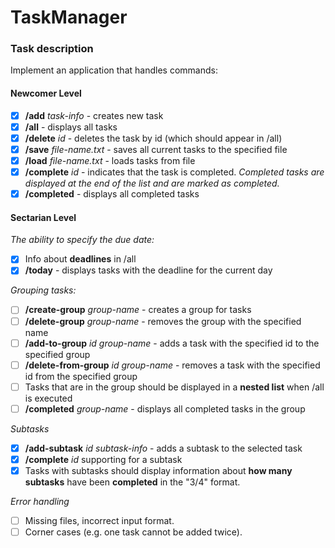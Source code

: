 # TaskManager
### Task description
Implement an application that handles commands:
#### Newcomer Level
- [X] **/add** *task-info* - creates new task
- [X] **/all** - displays all tasks
- [X] **/delete** *id* - deletes the task by id (which should appear in /all)
- [X] **/save** *file-name.txt* - saves all current tasks to the specified file
- [X] **/load** *file-name.txt* - loads tasks from file
- [X] **/complete** *id* - indicates that the task is completed. *Completed tasks are displayed at the end of the list and are marked as completed.*
- [X] **/completed** - displays all completed tasks
#### Sectarian Level
*The ability to specify the due date:*
- [X] Info about **deadlines** in /all
- [X] **/today** - displays tasks with the deadline for the current day

*Grouping tasks:*
- [ ] **/create-group** *group-name* - creates a group for tasks
- [ ] **/delete-group** *group-name* - removes the group with the specified name
- [ ] **/add-to-group** *id group-name* - adds a task with the specified id to the specified group
- [ ] **/delete-from-group** *id group-name* - removes a task with the specified id from the specified group
- [ ] Tasks that are in the group should be displayed in a **nested list** when /all is executed
- [ ] **/completed** *group-name* - displays all completed tasks in the group

*Subtasks*
- [X] **/add-subtask** *id subtask-info* - adds a subtask to the selected task
- [X] **/complete** *id* supporting for a subtask
- [X] Tasks with subtasks should display information about **how many subtasks** have been **completed** in the "3/4" format.

*Error handling*
- [ ] Missing files, incorrect input format.
- [ ] Corner cases (e.g. one task cannot be added twice).
